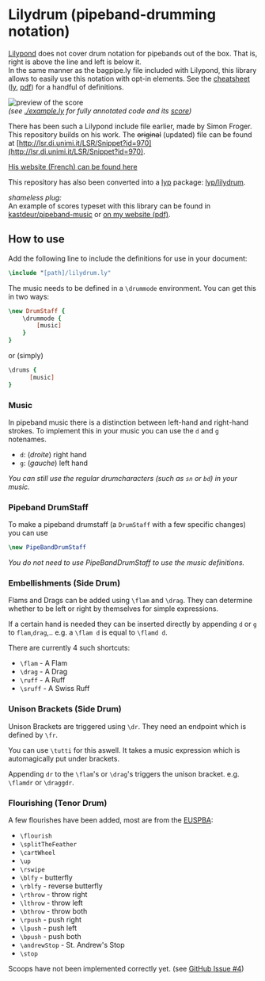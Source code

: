 # Lilydrum (pipeband-drumming notation)

[Lilypond](http://lilypond.org) does not cover drum notation for pipebands out of the box.
That is, right is above the line and left is below it. \
In the same manner as the bagpipe.ly file included with Lilypond, this library allows to easily use this notation with opt-in elements.
See the [cheatsheet](./cheatsheet.pdf) ([ly](./cheatsheet.ly), [pdf](./cheatsheet.pdf)) for a handful of definitions.

![preview of the score](./example.preview.png) \
*(see [./example.ly](./example.ly) for fully annotated code and its [score](./example.pdf))*

There has been such a Lilypond include file earlier, made by Simon Froger. This repository builds on his work.
The ~~original~~ (updated) file can be found at [http://lsr.di.unimi.it/LSR/Snippet?id=970](http://lsr.di.unimi.it/LSR/Snippet?id=970).

[His website (French) can be found here](https://simonfroger.wordpress.com/lilypond/caisse-claire-ecossaise/)

This repository has also been converted into a [lyp](https://github.com/noteflakes/lyp) package: [lyp/lilydrum](https://github.com/lyp-packages/lilydrum).

*shameless plug:* \
An example of scores typeset with this library can be found in
 [kastdeur/pipeband-music](https://github.com/kastdeur/pipeband-music)
 or
 [on my website (pdf)](https://deboone.nl/scores/pipeband).

## How to use
Add the following line to include the definitions for use in your document:
```lilypond
\include "[path]/lilydrum.ly"
```

The music needs to be defined in a `\drummode` environment.
You can get this in two ways:
```lilypond
\new DrumStaff {
	\drummode {
		[music]
	}
}
```
or (simply)
```lilypond
\drums {
	  [music]
}
```

### Music
In pipeband music there is a distinction between left-hand and right-hand strokes.
To implement this in your music you can use the `d` and `g` notenames.
* `d`: (*droite*) right hand
* `g`: (*gauche*)  left hand

*You can still use the regular drumcharacters (such as `sn` or `bd`) in your music.*

### Pipeband DrumStaff
To make a pipeband drumstaff (a `DrumStaff` with a few specific changes) you can use
```lilypond
\new PipeBandDrumStaff
```
*You do not need to use PipeBandDrumStaff to use the music definitions.*


### Embellishments (Side Drum)
Flams and Drags can be added using `\flam` and `\drag`.
They can determine whether to be left or right by themselves for simple expressions.

If a certain hand is needed they can be inserted directly by appending `d` or `g` to `flam`,`drag`,..
e.g. a `\flam d` is equal to `\flamd d`.

There are currently 4 such shortcuts:
 * `\flam` - A Flam
 * `\drag` - A Drag
 * `\ruff` - A Ruff
 * `\sruff` - A Swiss Ruff


### Unison Brackets (Side Drum)
Unison Brackets are triggered using `\dr`.
They need an endpoint which is defined by `\fr`.

You can use `\tutti` for this aswell.
It takes a music expression which is automagically put under brackets.

Appending `dr` to the `\flam`'s  or `\drag`'s triggers the unison bracket.
e.g. `\flamdr` or `\draggdr`.


### Flourishing (Tenor Drum)

A few flourishes have been added, most are from the [EUSPBA](http://www.euspba.org/resource/music/EUSPBA_drums_tenorflourishing.pdf):
 * `\flourish`
 * `\splitTheFeather`
 * `\cartWheel`
 * `\up`
 * `\rswipe`
 * `\blfy`   - butterfly
 * `\rblfy`  - reverse butterfly
 * `\rthrow` - throw right
 * `\lthrow` - throw left
 * `\bthrow` - throw both
 * `\rpush`  - push right
 * `\lpush`  - push left
 * `\bpush`  - push both
 * `\andrewStop` - St. Andrew's Stop
 * `\stop`


Scoops have not been implemented correctly yet. (see [GitHub Issue #4](https://github.com/kastdeur/lilydrum/issues/4))
